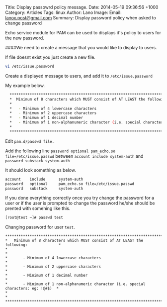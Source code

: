 Title: Display passowrd policy message.
Date: 2014-05-19 09:36:56 +1000
Category: Articles
Tags: linux
Author: Lano
Image:
Email: lanox.post@gmail.com
Summary: Display password policy when asked to change password

Echo service module for PAM can be used to displays it's policy to users for the new password.

####We need to create a message that you would like to display to users.

If file doesnt exist you just create a new file.

```bash 
vi /etc/issue.password
```

Create a displayed message to users, and add it to ```/etc/issue.password```

My example below.

```bash
  ************************************************************************************
  *  Minimum of 8 characters which MUST consist of AT LEAST the following:           *
  *                                                                                  *
  *   - Minimum of 4 lowercase characters                                            *
  *   - Minimum of 2 uppercase characters                                            *
  *   - Minimum of 1 decimal number                                                  *
  *   - Minimum of 1 non-alphanumeric character (i.e. special characters: eg: !@#$%) *
  *                                                                                  *
  ************************************************************************************
```

Edit ```pam.d/passwd file.```

Add the following line ```password optional pam_echo.so file=/etc/issue.passwd```
between ```account include system-auth``` and ```password substack system-auth```

It should look something as below.

```bash
account    include      system-auth
password   optional     pam_echo.so file=/etc/issue.passwd
password   substack     system-auth
```

If you done everything correctly once you try change the password for a user or if the user is prompted to change the password he/she should be prented with somehing like this.

```bash
[root@test ~]# passwd test
```
Changing password for user ```test```.
```
****************************************************************************************
*   Minimum of 8 characters which MUST consist of AT LEAST the following:              *
*                                                                                      *
*       - Minimum of 4 lowercase characters                                            *
*       - Minimum of 2 uppercase characters                                            *
*       - Minimum of 1 decimal number                                                  *
*       - Minimum of 1 non-alphanumeric character (i.e. special characters: eg: !@#$)  *
*                                                                                      *
****************************************************************************************
```
